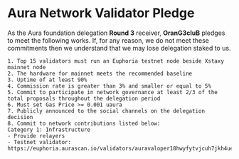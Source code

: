 # Aura Network Validator Pledge

As the Aura foundation delegation **Round 3** receiver, **OranG3cluB** pledges to meet the following works. If, for any reason, we do not meet these commitments then we understand that we may lose delegation staked to us.

    1. Top 15 validators must run an Euphoria testnet node beside Xstaxy mainnet node
    2. The hardware for mainnet meets the recommended baseline    
    3. Uptime of at least 90%
    4. Commission rate is greater than 3% and smaller or equal to 5%
    5. Commit to participate in network governance at least 2/3 of the total proposals throughout the delegation period
    6. Must set Gas Price >= 0.001 uaura
    7. Publicly announced to the social channels on the delegation decision
    8. Commit to network contributions listed below: 
    Category 1: Infrastructure
    - Provide relayers
    - Testnet validator: https://euphoria.aurascan.io/validators/auravaloper18hwyfytvjcuh7jkh4ue9n60h24xp7tnwvqxvry
